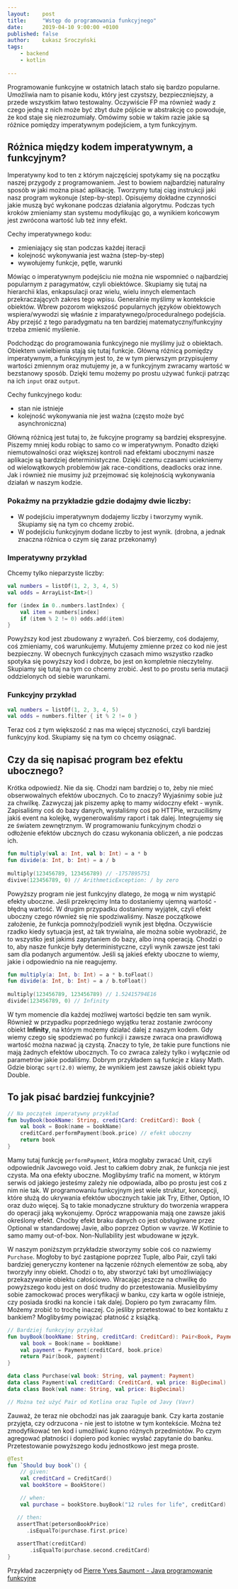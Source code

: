 ```yaml
---
layout:    post
title:     "Wstęp do programowania funkcyjnego"
date:      2019-04-10 9:00:00 +0100
published: false
author:    Łukasz Sroczyński
tags:
    - backend
    - kotlin
    
---
```


Programowanie funkcyjne w ostatnich latach stało się bardzo popularne. Umożliwia nam to pisanie kodu, który jest czystszy, bezpieczniejszy, a przede wszystkim łatwo testowalny. Oczywiście FP ma również wady z czego jedną z nich może być zbyt duże pójście w abstrakcję co powoduje, że kod staje się niezrozumiały. Omówimy sobie w takim razie jakie są różnice pomiędzy imperatywnym podejściem, a tym funkcyjnym. 

## Różnica między kodem imperatywnym, a funkcyjnym?
Imperatywny kod to ten z którym najczęściej spotykamy się na początku naszej przygody z programowaniem. Jest to bowiem najbardziej naturalny sposób w jaki można pisać aplikację. Tworzymy tutaj ciąg instrukcji jaki nasz program wykonuje (step-by-step). Opisujemy dokładne czynności jakie muszą być wykonane podczas działania algorytmu. Podczas tych kroków zmieniamy stan systemu modyfikując go, a wynikiem końcowym jest zwrócona wartość lub też inny efekt.

Cechy imperatywnego kodu: 

* zmieniający się stan podczas każdej iteracji
* kolejność wykonywania jest ważna (step-by-step)
* wywołujemy funkcje, pętle, warunki

Mówiąc o imperatywnym podejściu nie można nie wspomnieć o najbardziej popularnym z paragymatów, czyli obiektówce. Skupiamy się tutaj na hierarchii klas, enkapsulacji oraz wielu, wielu innych elementach przekraczających zakres tego wpisu. Generalnie myślimy w kontekście obiektów. Wbrew pozorom większość popularnych języków obiektowych wspiera/wywodzi się właśnie z imparatywnego/proceduralnego podejścia. Aby przejść z tego paradygmatu na ten bardziej matematyczny/funkcyjny trzeba zmienić myślenie. 

Podchodząc do programowania funkcyjnego nie myślimy już o obiektach. Obiektem uwielbienia stają się tutaj funkcje. Główną różnicą pomiędzy imperatywnym, a funkcyjnym jest to, że w tym pierwszym przypisujemy wartości zmiennym oraz mutujemy je, a w funkcyjnym zwracamy wartość w bezstanowy sposób. Dzięki temu możemy po prostu używać funkcji patrząc na ich `input` oraz `output`.  

Cechy funkcyjnego kodu: 

* stan nie istnieje
* kolejność wykonywania nie jest ważna (często może być asynchroniczna)

Główną różnicą jest tutaj to, że fukcyjne programy są bardziej ekspresyjne. Piszemy mniej kodu robiąc to samo co w imperatywnym. Ponadto dzięki niemutowalności oraz większej kontroli nad efektami ubocznymi nasze aplikacje są bardziej deterministyczne. Dzięki czemu czasami uciekniemy od wielowątkowych problemów jak race-conditions, deadlocks oraz inne. Jak i również nie musimy już przejmować się kolejnością wykonywania działań w naszym kodzie.  
 
### Pokażmy na przykładzie gdzie dodajmy dwie liczby: 
* W podejściu imperatywnym dodajemy liczby i tworzymy wynik. Skupiamy się na tym co chcemy zrobić.
* W podejściu funkcyjnym dodane liczby to jest wynik. (drobna, a jednak znaczna różnica o czym się zaraz przekonamy)

### Imperatywny przykład
Chcemy tylko nieparzyste liczby: 

```kotlin
val numbers = listOf(1, 2, 3, 4, 5)
val odds = ArrayList<Int>()

for (index in 0..numbers.lastIndex) {
    val item = numbers[index]
    if (item % 2 != 0) odds.add(item)
}
```
Powyższy kod jest zbudowany z wyrażeń. Coś bierzemy, coś dodajemy, coś zmieniamy, coś warunkujemy. Mutujemy zmienne przez co kod nie jest bezpieczny. W obecnych funkcyjnych czasach mimo wszystko rzadko spotyka się powyższy kod i dobrze, bo jest on kompletnie nieczytelny. Skupiamy się tutaj na tym co chcemy zrobić. Jest to po prostu seria mutacji oddzielonych od siebie warunkami.

### Funkcyjny przykład
```kotlin
val numbers = listOf(1, 2, 3, 4, 5)
val odds = numbers.filter { it % 2 != 0 }
```
Teraz coś z tym większość z nas ma więcej styczności, czyli bardziej funkcyjny kod. Skupiamy się na tym co chcemy osiągnać.

## Czy da się napisać program bez efektu ubocznego? 
Krótka odpowiedź. Nie da się. Chodzi nam bardziej o to, żeby nie mieć obserwowalnych efektów ubocznych. Co to znaczy? Wyjaśnimy sobie już za chwilkę. Zazwyczaj jak piszemy apkę to mamy widoczny efekt - wynik. Zapisaliśmy coś do bazy danych, wysłaliśmy coś po HTTPie, wrzuciliśmy jakiś event na kolejkę, wygenerowaliśmy raport i tak dalej. Integrujemy się ze światem zewnętrznym. W programowaniu funkcyjnym chodzi o odłożenie efektów ubcznych do czasu  wykonania obliczeń, a nie podczas ich.

```kotlin
fun multiply(val a: Int, val b: Int) = a * b
fun divide(a: Int, b: Int) = a / b
 
multiply(123456789, 123456789) // -1757895751
divive(123456789, 0) // ArithmeticException: / by zero
```
Powyższy program nie jest funkcyjny dlatego, że mogą w nim wystąpić efekty uboczne. Jeśli przekręcimy Inta to dostaniemy ujemną wartość - błędną wartość. W drugim przypadku dostaniemy wyjątek, czyli efekt uboczny czego również się nie spodziwaliśmy. Nasze początkowe założenie, że funkcja pomnoży/podzieli wynik jest błędna. Oczywiście rzadko kiedy sytuacja jest, aż tak trywialna, ale można sobie wyobrazić, że to wszystko jest jakimś zapytaniem do bazy, albo inną operacją. Chodzi o to, aby nasze funkcje były deterministyczne, czyli wynik zawsze jest taki sam dla podanych argumentów. Jeśli są jakieś efekty uboczne to wiemy, jakie i odpowiednio na nie reagujemy. 

```kotlin
fun multiply(a: Int, b: Int) = a * b.toFloat()
fun divide(a: Int, b: Int) = a / b.toFloat()
 
multiply(123456789, 123456789) // 1.52415794E16
divide(123456789, 0) // Infinity

```

W tym momencie dla każdej możliwej wartości będzie ten sam wynik. Również w przypadku poprzedniego wyjątku teraz 
zostanie zwrócony obiekt **Infinity**, na którym możemy działać dalej z naszym kodem. Gdy wiemy czego się spodziewać po funkcji i zawsze zwraca ona prawidłową wartość można nazwać ją czystą. Znaczy to tyle, że takie pure functions nie mają żadnych efektów ubocznych. To co zwraca zależy tylko i wyłącznie od parametrów jakie podaliśmy. Dobrym przykładem są funkcje z klasy Math. Gdzie biorąc `sqrt(2.0)` wiemy, że wynikiem jest zawsze jakiś obiekt typu Double.

## To jak pisać bardziej funkcyjnie?

```kotlin
// Na początek imperatywny przykład
fun buyBook(bookName: String, creditCard: CreditCard): Book {
    val book = Book(name = bookName)
    creditCard.performPayment(book.price) // efekt uboczny 
    return book
}
```

Mamy tutaj funkcję `performPayment`, która mogłaby zwracać Unit, czyli odpowiednik Javowego void. Jest to całkiem dobry znak, że funkcja nie jest czysta. Ma ona efekty uboczne. Moglibyśmy trafić na moment, w którym serwis od jakiego jesteśmy zależy nie odpowiada, albo po prostu jest coś z nim nie tak. W programowaniu funkcyjnym jest wiele struktur, koncepcji, które służą do ukrywania efektów ubocznych takie jak Try, Either, Option, IO oraz dużo więcej. Są to takie monadyczne struktury do tworzenia wrappera do operacji jaką wykonujemy. Oprócz wrappowania mają one zawsze jakiś określony efekt. Choćby efekt braku danych co jest obsługiwane przez Optional w standardowej Javie, albo poprzez Option w vavrze. W Kotlinie to samo mamy out-of-box. Non-Nullability jest wbudowane w język.

W naszym poniższym przykładzie stworzymy sobie coś co nazwiemy `Purchase`. Mogłoby to być zastąpione poprzez Tuple, albo Pair, czyli taki bardziej generyczny kontener na łączenie różnych elementów ze sobą, aby tworzyły inny obiekt. Chodzi o to, aby stworzyć taki byt umożliwiający przekazywanie obiektu całościowo. Wracając jeszcze na chwilkę do powyższego kodu jest on dość trudny do przetestowania. Musielibyśmy sobie zamockować proces weryfikacji w banku, czy karta w ogóle istnieje, czy posiada środki na koncie i tak dalej. Dopiero po tym zwracamy film. Możemy zrobić to trochę inaczej. Co jeśliby przetestować to bez kontaktu z bankiem? Moglibyśmy powiązać płatność z książką.

```kotlin
// Bardziej funkcyjny przykład
fun buyBook(bookName: String, creditCard: CreditCard): Pair<Book, Payment> {
    val book = Book(name = bookName)
    val payment = Payment(creditCard, book.price)
    return Pair(book, payment)
}

data class Purchase(val book: String, val payment: Payment)
data class Payment(val creditCard: CreditCard, val price: BigDecimal)
data class Book(val name: String, val price: BigDecimal)

// Można też użyć Pair od Kotlina oraz Tuple od Javy (Vavr)
```

Zauważ, że teraz nie obchodzi nas jak zaaraguje bank. Czy karta zostanie przyjęta, czy odrzucona - nie jest to istotne w tym kontekście. Można też zmodyfikować ten kod i umożliwić kupno różnych przedmiotów. Po czym agregować płatności i dopiero pod koniec wysłać zapytanie do banku. Przetestowanie powyższego kodu jednostkowo jest mega proste.

```kotlin
@Test 
fun `Should buy book`() {
    // given:
    val creditCard = CreditCard()
    val bookStore = BookStore()

    // when:
    val purchase = bookStore.buyBook("12 rules for life", creditCard)

   // then:
   assertThat(petersonBookPrice) 
      .isEqualTo(purchase.first.price) 
 
   assertThat(creditCard)
       .isEqualTo(purchase.second.creditCard) 
}
```
Przykład zaczerpnięty od [Pierre Yves Saumont - Java programowanie funkcyjne](https://helion.pl/ksiazki/java-programowanie-funkcyjne-pierre-yves-saumont,javapf.htm)


